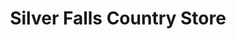 ---
title: "Silver Falls Country Store"
url: /silverton/silver-falls-country-store/
shop: general
---